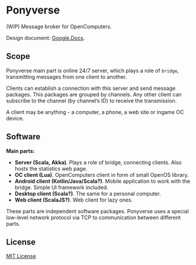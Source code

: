 # Ponyverse

(WIP) Message broker for OpenComputers.

Design document: [Google.Docs](https://docs.google.com/document/d/1RYuytEaUmkomfjNSeNSq1BnJu0rWJfIbcIZYIQ_A2qI/edit?usp=sharing).

## Scope

Ponyverse main part is online 24/7 server, which plays a role of `bridge`,
transmitting messages from one client to another.

Clients can establish a connection with this server and send message packages. 
This packages are grouped by channels. Any other client can subscribe to the channel
(by channel’s ID) to receive the transmission.

A client may be anything - a computer, a phone, a web site or ingame OC device.

## Software

**Main parts:**
 - **Server (Scala, Akka)**. Plays a role of bridge, connecting clients.
   Also hosts the statistics web page.
 - **OC client (Lua)**. OpenComputers client in form of small OpenOS library.
 - **Android client (Kotlin/Java/Scala?)**. Mobile application to work with the bridge.
   Simple UI framework included.
 - **Desktop client (Scala?)**. The same for a personal computer.
 - **Web client (ScalaJS?)**. Web client for lazy ones.
 
These parts are independent software packages. Ponyverse uses a special low-level network
protocol via TCP to communication between different parts.

## License
[MIT License](LICENSE)
